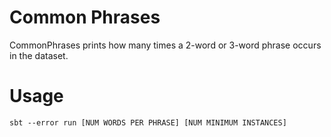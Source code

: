 # Common Phrases
CommonPhrases prints how many times a 2-word or 3-word phrase occurs in the dataset.

# Usage
`sbt --error run [NUM WORDS PER PHRASE] [NUM MINIMUM INSTANCES]`